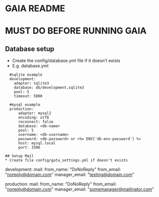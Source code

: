# GAIA README

# MUST DO BEFORE RUNNING GAIA

## Database setup
* Create the config/database.yml file if it doesn't exists
* E.g. database.yml
```
  #sqlite example
  development:
    adapter: sqlite3
    database: db/development.sqlite3
    pool: 5
    timeout: 5000

  #mysql example
  production:
      adapter: mysql2
      encoding: utf8
      reconnect: false
      database: <db-name>
      pool: 5
      username: <db-username>
      password: <db-password> or <%= ENV['db-env-password'] %>
      host: mysql.local
      port: 3306

## Setup Mail
* Create file config/gata_settings.yml if doesn't exists
```
  development:
    mail:
      from_name: "DoNoReply"
      from_email: "noreply@domain.com"
      manager_email: "testing@domain.com"

  production:
    mail:
      from_name: "DoNoReply"
      from_email: "noreply@domain.com"
      manager_email: "somemanager@mailinator.com"
